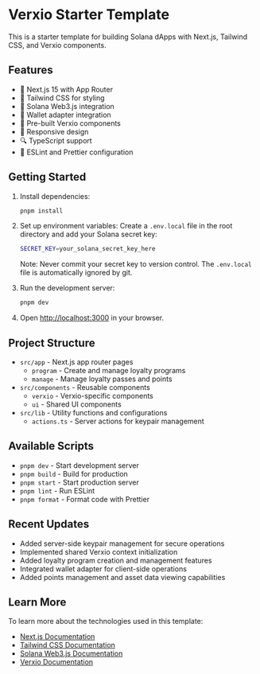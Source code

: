# Verxio Starter Template

This is a starter template for building Solana dApps with Next.js, Tailwind CSS, and Verxio components.

## Features

- 🚀 Next.js 15 with App Router
- 💅 Tailwind CSS for styling
- 🔗 Solana Web3.js integration
- 👛 Wallet adapter integration
- 🎨 Pre-built Verxio components
- 📱 Responsive design
- 🔍 TypeScript support
- 🎯 ESLint and Prettier configuration

## Getting Started

1. Install dependencies:

   ```bash
   pnpm install
   ```

2. Set up environment variables:
   Create a `.env.local` file in the root directory and add your Solana secret key:

   ```bash
   SECRET_KEY=your_solana_secret_key_here
   ```

   Note: Never commit your secret key to version control. The `.env.local` file is automatically ignored by git.

3. Run the development server:

   ```bash
   pnpm dev
   ```

4. Open [http://localhost:3000](http://localhost:3000) in your browser.

## Project Structure

- `src/app` - Next.js app router pages
  - `program` - Create and manage loyalty programs
  - `manage` - Manage loyalty passes and points
- `src/components` - Reusable components
  - `verxio` - Verxio-specific components
  - `ui` - Shared UI components
- `src/lib` - Utility functions and configurations
  - `actions.ts` - Server actions for keypair management

## Available Scripts

- `pnpm dev` - Start development server
- `pnpm build` - Build for production
- `pnpm start` - Start production server
- `pnpm lint` - Run ESLint
- `pnpm format` - Format code with Prettier

## Recent Updates

- Added server-side keypair management for secure operations
- Implemented shared Verxio context initialization
- Added loyalty program creation and management features
- Integrated wallet adapter for client-side operations
- Added points management and asset data viewing capabilities

## Learn More

To learn more about the technologies used in this template:

- [Next.js Documentation](https://nextjs.org/docs)
- [Tailwind CSS Documentation](https://tailwindcss.com/docs)
- [Solana Web3.js Documentation](https://solana-labs.github.io/solana-web3.js/)
- [Verxio Documentation](https://verxio.com/docs)
